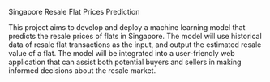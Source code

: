 Singapore Resale Flat Prices Prediction

This project aims to develop and deploy a machine learning model that predicts the resale prices of flats in Singapore. The model will use historical data of resale flat transactions as the input, and output the estimated resale value of a flat. The model will be integrated into a user-friendly web application that can assist both potential buyers and sellers in making informed decisions about the resale market.
